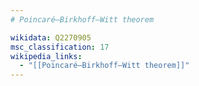 ```yaml
---
# Poincaré–Birkhoff–Witt theorem

wikidata: Q2270905
msc_classification: 17
wikipedia_links:
  - "[[Poincaré–Birkhoff–Witt theorem]]"
---
```

